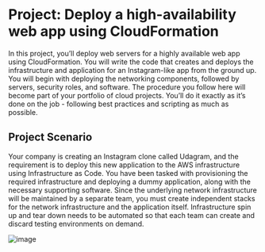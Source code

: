 # Project: Deploy a high-availability web app using CloudFormation

In this project, you’ll deploy web servers for a highly available web app using CloudFormation. You will write the code that creates and deploys the infrastructure and application for an Instagram-like app from the ground up. You will begin with deploying the networking components, followed by servers, security roles, and software. The procedure you follow here will become part of your portfolio of cloud projects. You’ll do it exactly as it’s done on the job - following best practices and scripting as much as possible.

## Project Scenario

Your company is creating an Instagram clone called Udagram, and the requirement is to deploy this new application to the AWS infrastructure using Infrastructure as Code.
You have been tasked with provisioning the required infrastructure and deploying a dummy application, along with the necessary supporting software. Since the underlying network infrastructure will be maintained by a separate team, you must create independent stacks for the network infrastructure and the application itself. Infrastructure spin up and tear down needs to be automated so that each team can create and discard testing environments on demand.

![image](https://github.com/user-attachments/assets/1892c251-7db8-4efc-b8bf-2b1b6cdcb149)
